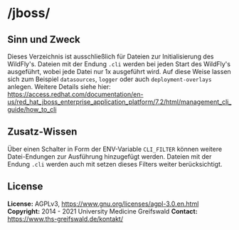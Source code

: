 # /jboss/

## Sinn und Zweck

Dieses Verzeichnis ist ausschließlich für Dateien zur Initialisierung des WildFly's.
Dateien mit der Endung `.cli` werden bei jeden Start des WildFly's ausgeführt, wobei jede Datei nur 1x ausgeführt wird.
Auf diese Weise lassen sich zum Beispiel `datasources`, `logger` oder auch `deployment-overlays` anlegen.
Weitere Details siehe hier: <https://access.redhat.com/documentation/en-us/red_hat_jboss_enterprise_application_platform/7.2/html/management_cli_guide/how_to_cli>

## Zusatz-Wissen

Über einen Schalter in Form der ENV-Variable `CLI_FILTER` können weitere Datei-Endungen zur Ausführung hinzugefügt werden.
Dateien mit der Endung `.cli` werden auch mit setzen dieses Filters weiter berücksichtigt.

## License

**License:** AGPLv3, <https://www.gnu.org/licenses/agpl-3.0.en.html>
**Copyright:** 2014 - 2021 University Medicine Greifswald
**Contact:** <https://www.ths-greifswald.de/kontakt/>
